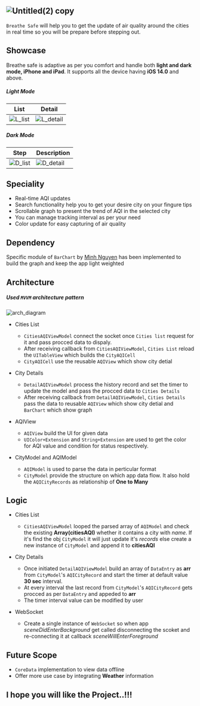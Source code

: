 ![Untitled(2) copy](https://user-images.githubusercontent.com/11850361/153882272-ab56f78d-3e1a-447e-824c-69bae23746e3.png)
---
`Breathe Safe` will help you to get the update of air quality around the cities in real time so you will be prepare before stepping out.

## Showcase
Breathe safe is adaptive as per you comfort and handle both **light and dark mode, iPhone and iPad**. It supports all the device having **iOS 14.0** and above.
##### Light Mode
|             List              |                       Detail                      |
|-------------------------------|---------------------------------------------------|
|![L_list](https://user-images.githubusercontent.com/11850361/153869640-5583e58d-d663-4045-bcd1-2553492eba9a.png)|![L_detail](https://user-images.githubusercontent.com/11850361/153869650-74085b75-527c-4b6c-a2d5-da33d2eec76a.png)|

##### Dark Mode
|             Step              |                   Description                     |
|-------------------------------|---------------------------------------------------|
|![D_list](https://user-images.githubusercontent.com/11850361/153869389-d35074a2-9e9f-4ef1-ad37-cc574df156e5.png)|![D_detail](https://user-images.githubusercontent.com/11850361/153869417-e9a3b97e-6f04-4b31-b836-111674b8f6aa.png)|

## Speciality
- Real-time AQI updates
- Search functionality help you to get your desire city on your fingure tips
- Scrollable graph to present the trend of AQI in the selected city
- You can manage tracking interval as per your need
- Color update for easy capturing of air quality

## Dependency

Specific module of `BarChart` by [Minh Nguyen](https://github.com/nhatminh12369/BarChart) has been implemented to build the graph and keep the app light weighted

## Architecture
##### Used `MVVM` architecture pattern

![arch_diagram](https://user-images.githubusercontent.com/11850361/153878080-1ac54a85-4d04-4feb-afa6-032c5e2ccfdf.svg)

- Cities List
    - `CitiesAQIViewModel` connect the socket once `Cities list` request for it and pass procced data to dispaly.
    - After receiving callback from `CitiesAQIViewModel`, `Cities List` reload the `UITableView` which builds the `CityAQICell`
    - `CityAQICell` use the reusable `AQIView` which show city detial

- City Details
    - `DetailAQIViewModel` process the history record and set the timer to update the model and pass the procced data to `Cities Details`
    - After receiving callback from `DetailAQIViewModel`, `Cities Details` pass the data to reusable `AQIView` which show city detial and `BarChart` which show graph

- AQIView
    - `AQIView` build the UI for given data
    - `UIColor+Extension` and `String+Extension` are used to get the color for AQI value and condition for status respectively.
    
- CityModel and AQIModel
    - `AQIModel` is used to parse the data in perticular format
    - `CityModel` provide the structure on which app data flow. It also hold the `AQICityRecords` as relationship of **One to Many**

## Logic
- Cities List
    - `CitiesAQIViewModel` looped the parsed array of `AQIModel` and check the existing **Array(citiesAQI)** whether it contains a city with *name*. If it's find the obj `CityModel` it will just update it's *records* else create a new instance of `CityModel` and append it to **citiesAQI**

- City Details
    - Once initiated `DetailAQIViewModel` build an array of `DataEntry` as **arr** from `CityModel`'s `AQICityRecord` and start the timer at default value **30 sec** interval.
    - At every interval the last record from `CityModel`'s `AQICityRecord` gets procced as per `DataEntry` and appeded to **arr**
    - The timer interval value can be modified by user

- WebSocket 
    - Create a single instance of `WebSocket` so when app *sceneDidEnterBackground* get called disconnecting the scoket and re-connecting it at callback *sceneWillEnterForeground*

## Future Scope
- `CoreData` implementation to view data offline 
- Offer more use case by integrating **Weather** information
    
## I hope you will like the Project..!!!
